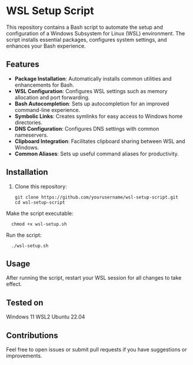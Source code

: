 # WSL Setup Script

This repository contains a Bash script to automate the setup and configuration of a Windows Subsystem for Linux (WSL) environment. The script installs essential packages, configures system settings, and enhances your Bash experience.

## Features

- **Package Installation**: Automatically installs common utilities and enhancements for Bash.
- **WSL Configuration**: Configures WSL settings such as memory allocation and port forwarding.
- **Bash Autocompletion**: Sets up autocompletion for an improved command-line experience.
- **Symbolic Links**: Creates symlinks for easy access to Windows home directories.
- **DNS Configuration**: Configures DNS settings with common nameservers.
- **Clipboard Integration**: Facilitates clipboard sharing between WSL and Windows.
- **Common Aliases**: Sets up useful command aliases for productivity.

## Installation

1. Clone this repository:
   ```
   git clone https://github.com/yourusername/wsl-setup-script.git
   cd wsl-setup-script
   ```
Make the script executable:

```
  chmod +x wsl-setup.sh
```
Run the script:

```
  ./wsl-setup.sh
```

## Usage
After running the script, restart your WSL session for all changes to take effect.

## Tested on

Windows 11 WSL2
Ubuntu 22.04

## Contributions
Feel free to open issues or submit pull requests if you have suggestions or improvements.

